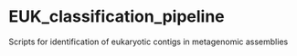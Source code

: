 # EUK_classification_pipeline
Scripts for identification of eukaryotic contigs in metagenomic assemblies
